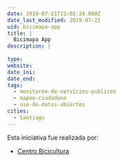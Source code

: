 ```yaml
---
date: 2019-07-21T23:02:24.000Z
date_last_modified: 2019-07-21
uid: bicimapa-app
title: |
  Bicimapa App
description: |
  
type: 
website: 
date_ini: 
date_end: 
tags:
  - monitoreo-de-servicios-publicos
  - mapeo-ciudadano
  - uso-de-datos-abiertos
cities: 
  - Santiago
---
```


Esta iniciativa fue realizada por:

- [Centro Bicicultura](/organizaciones/centro-bicicultura)
